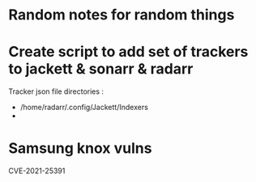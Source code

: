 # Random notes for random things


# Create script to add set of trackers to jackett & sonarr & radarr


Tracker json file directories : 

* /home/radarr/.config/Jackett/Indexers
* 


# Samsung knox vulns 

CVE-2021-25391
